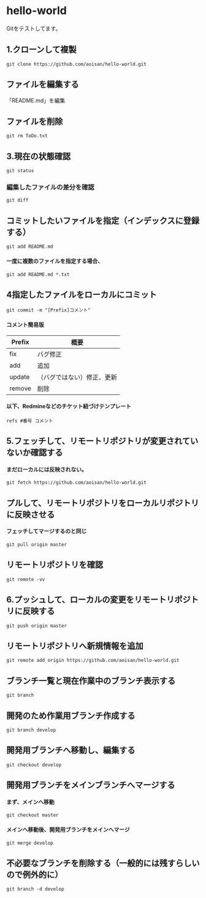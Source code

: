 hello-world
===========

Gitをテストしてます。
## 1.クローンして複製
    git clone https://github.com/aoisan/hello-world.git  

## ファイルを編集する
「README.md」を編集  


## ファイルを削除
    git rm ToDo.txt  

## 3.現在の状態確認
    git status  

### 編集したファイルの差分を確認
    git diff  

## コミットしたいファイルを指定（インデックスに登録する）
    git add README.md  

#### 一度に複数のファイルを指定する場合、
    git add README.md *.txt

## 4指定したファイルをローカルにコミット
    git commit -m "[Prefix]コメント"  
    

#### コメント簡易版

Prefix  | 概要
------------- | -------------
fix  | バグ修正
add  | 追加
update  | （バグではない）修正、更新  
remove  | 削除

#### 以下、Redmineなどのチケット紐づけテンプレート
    refs #番号 コメント  


## 5.フェッチして、リモートリポジトリが変更されていないか確認する
#### まだローカルには反映されない。
    git fetch https://github.com/aoisan/hello-world.git  


## プルして、リモートリポジトリをローカルリポジトリに反映させる
#### フェッチしてマージするのと同じ
    git pull origin master  
    
## リモートリポジトリを確認
    git remote -vv  

## 6.プッシュして、ローカルの変更をリモートリポジトリに反映する
    git push origin master  


## リモートリポジトリへ新規情報を追加
    git remote add origin https://github.com/aoisan/hello-world.git  




## ブランチ一覧と現在作業中のブランチ表示する
    git branch

## 開発のため作業用ブランチ作成する
    git branch develop

## 開発用ブランチへ移動し、編集する
    git checkout develop


## 開発用ブランチをメインブランチへマージする
#### まず、メインへ移動  
    git checkout master  
    
#### メインへ移動後、開発用ブランチをメインへマージ   
    git merge develop  


## 不必要なブランチを削除する（一般的には残すらしいので例外的に）
    git branch -d develop    




